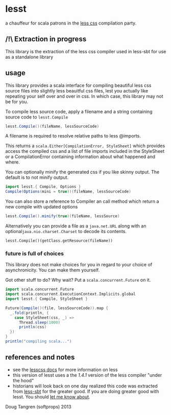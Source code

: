 # lesst

a chauffeur for scala patrons in the [less css](http://lesscss.org/) compilation party.

## /!\ Extraction in progress

This library is the extraction of the less css compiler used
in less-sbt for use as a standalone library

## usage

This library provides a scala interface for compiling beautiful less css source files into slightly less beauitful css files, lest you
actually like repeating your self over and over in css. In which case, this library may not be for you.

To compile less source code, apply a filename and a string containing source code to `lesst.Compile`

```scala
lesst.Compile()(fileName, lessSourceCode)
```

A filename is required to resolve relative paths to less @imports.

This returns a `scala.Either[CompilationError, StyleSheet]` which provides access the compiled css
and a list of file imports included in the StyleSheet or a CompilationError containing information about what happened and where.

You can optionally minify the generated css if you like skinny output. The default is to not minify output.

```scala
import lesst.{ Compile, Options }
Compile(Options(mini = true))(fileName, lessSourceCode)
```

You can also store a reference to Compiler an call method which return a new compile with updated options

```scala
lesst.Compile().minify(true)(fileName, lessSource)
```

Alternatively you can provide a file as a `java.net.URL` along with an optional`java.nio.charset.Charset` to decode its contents.

```
lesst.Compile()(getClass.getResource(fileName))
```

### future is full of choices

This library does not make choices for you in regard to your choice of asynchronicity. You can make them yourself.

Got other stuff to do? Why wait? Put a `scala.concurrent.Future` on it.

```scala
import scala.concurrent.Future
import scala.concurrent.ExecutionContext.Implicits.global
import lesst.{ Compile, StyleSheet }

Future(Compile()(file, lessSourceCode)).map {
  _.fold(println, {
    case StyleSheet(css, _) =>
      Thread.sleep(1000)
      println(css)
  })
}
println("compiling scala...")
```

## references and notes

* see the [lesscss docs](http://lesscss.org/) for more information on less
* this version of lesst uses a the _1.4.1_  version of the less compiler "under the hood"
* historians will look back on one day realized this code was extracted from [less-sbt](https://github.com/softprops/less-sbt) for the greater good. If you are doing greater good with lesst. You should [let me know about](https://twitter.com/softprops/).

Doug Tangren (softprops) 2013
